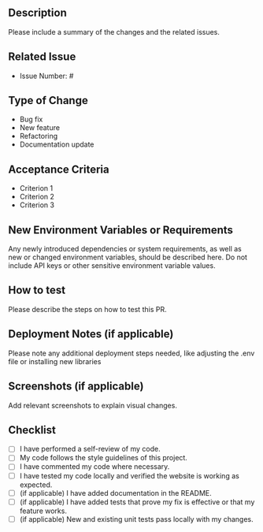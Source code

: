 ## Description
Please include a summary of the changes and the related issues. 

## Related Issue
- Issue Number: #

## Type of Change
- Bug fix
- New feature
- Refactoring
- Documentation update

## Acceptance Criteria
- Criterion 1
- Criterion 2
- Criterion 3

## New Environment Variables or Requirements
Any newly introduced dependencies or system requirements, as well as new or changed environment variables, should be described here. Do not include API keys or other sensitive environment variable values.

## How to test
Please describe the steps on how to test this PR.

## Deployment Notes (if applicable)
Please note any additional deployment steps needed, like adjusting the .env file or installing new libraries

## Screenshots (if applicable)
Add relevant screenshots to explain visual changes.

## Checklist
- [ ] I have performed a self-review of my code.
- [ ] My code follows the style guidelines of this project.
- [ ] I have commented my code where necessary.
- [ ] I have tested my code locally and verified the website is working as expected.
- [ ] (if applicable) I have added documentation in the README.
- [ ] (if applicable) I have added tests that prove my fix is effective or that my feature works.
- [ ] (if applicable) New and existing unit tests pass locally with my changes.

